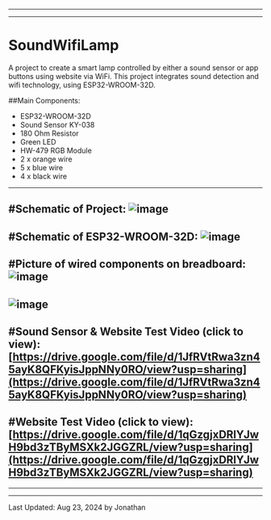 ------------------------------------------------------------------------------------------
------------------------------------------------------------------------------------------
# SoundWifiLamp
A project to create a smart lamp controlled by either a sound sensor or app buttons using website via WiFi.
This project integrates sound detection and wifi technology, using ESP32-WROOM-32D.

##Main Components:

- ESP32-WROOM-32D
- Sound Sensor KY-038
- 180 Ohm Resistor
- Green LED
- HW-479 RGB Module
- 2 x orange wire
- 5 x blue wire
- 4 x black wire

------------------------------------------------------------------------------------------
#Schematic of Project:
![image](https://github.com/user-attachments/assets/26ad155b-041f-49a8-ad35-74458792eb55)
------------------------------------------------------------------------------------------
#Schematic of ESP32-WROOM-32D:
![image](https://github.com/user-attachments/assets/cf02e746-3e85-4350-b006-25b84983ee94)
------------------------------------------------------------------------------------------
#Picture of wired components on breadboard:
![image](https://github.com/user-attachments/assets/e5ff7140-da83-4815-bd97-9d8602b35ab3)
------------------------------------------------------------------------------------------
![image](https://github.com/user-attachments/assets/e4a2220b-4996-4ee5-856b-37b46768034f)
------------------------------------------------------------------------------------------
#Sound Sensor & Website Test Video (click to view):
[https://drive.google.com/file/d/1JfRVtRwa3zn45ayK8QFKyisJppNNy0RO/view?usp=sharing](https://drive.google.com/file/d/1JfRVtRwa3zn45ayK8QFKyisJppNNy0RO/view?usp=sharing)
------------------------------------------------------------------------------------------
#Website Test Video (click to view):
[https://drive.google.com/file/d/1qGzgjxDRlYJwH9bd3zTByMSXk2JGGZRL/view?usp=sharing](https://drive.google.com/file/d/1qGzgjxDRlYJwH9bd3zTByMSXk2JGGZRL/view?usp=sharing)
------------------------------------------------------------------------------------------
------------------------------------------------------------------------------------------
------------------------------------------------------------------------------------------

Last Updated: Aug 23, 2024 by Jonathan


